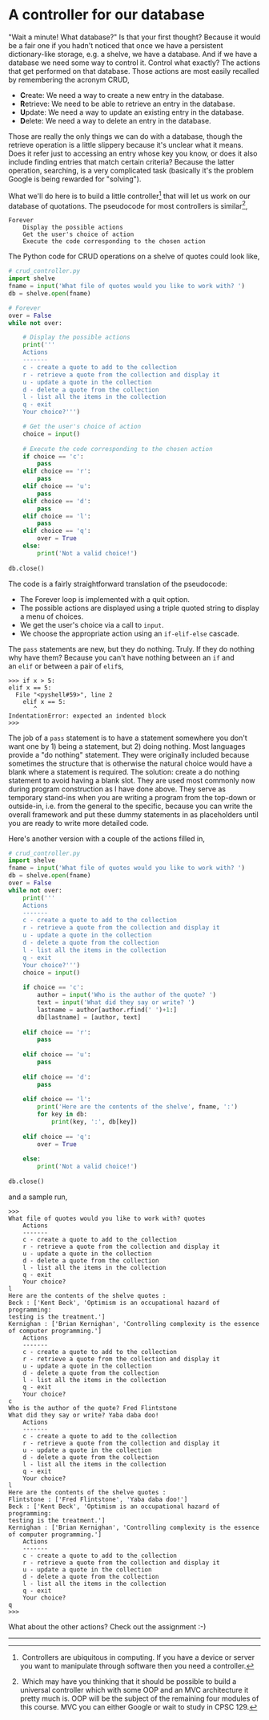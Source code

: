 # A controller for our database

"Wait a minute! What database?" Is that your first thought? Because it
would be a fair one if you hadn't noticed that once we have a
persistent dictionary-like storage, e.g. a shelve, we have a database.
And if we have a database we need some way to control it. Control what
exactly? The actions that get performed on that database. Those actions
are most easily recalled by remembering the acronym CRUD,

-   **C**reate: We need a way to create a new entry in the database.
-   **R**etrieve: We need to be able to retrieve an entry in the
    database.
-   **U**pdate: We need a way to update an existing entry in the
    database.
-   **D**elete: We need a way to delete an entry in the database.

Those are really the only things we can do with a database, though the
retrieve operation is a little slippery because it's unclear what it
means. Does it refer just to accessing an entry whose key you know, or
does it also include finding entries that match certain criteria?
Because the latter operation, searching, is a very complicated task
(basically it's the problem Google is being rewarded for "solving").

What we'll do here is to build a little controller[^*] that will let us
work on our database of quotations. The pseudocode for most controllers
is similar[^**],

```plaintext
Forever
    Display the possible actions
    Get the user's choice of action
    Execute the code corresponding to the chosen action
```
The Python code for CRUD operations on a shelve of quotes could look
like,

```python
# crud_controller.py
import shelve
fname = input('What file of quotes would you like to work with? ')
db = shelve.open(fname)

# Forever
over = False
while not over:

    # Display the possible actions
    print('''
    Actions
    -------
    c - create a quote to add to the collection
    r - retrieve a quote from the collection and display it
    u - update a quote in the collection
    d - delete a quote from the collection
    l - list all the items in the collection
    q - exit
    Your choice?''')

    # Get the user's choice of action
    choice = input()
    
    # Execute the code corresponding to the chosen action
    if choice == 'c':
        pass       
    elif choice == 'r':
        pass   
    elif choice == 'u':
        pass   
    elif choice == 'd':
        pass  
    elif choice == 'l':
        pass            
    elif choice == 'q':
        over = True       
    else:
        print('Not a valid choice!')
        
db.close()
```

The code is a fairly straightforward translation of the pseudocode:

-   The Forever loop is implemented with a quit option.
-   The possible actions are displayed using a triple quoted string to
    display a menu of choices.
-   We get the user's choice via a call to `input`.
-   We choose the appropriate action using an `if-elif-else` cascade.

The `pass` statements are new, but they do nothing. Truly. If they do
nothing why have them? Because you can't have nothing between
an `if` and an `elif` or between a pair of `elif`s,

```plaintext
>>> if x > 5:
elif x == 5:
  File "<pyshell#59>", line 2
    elif x == 5:
       ^
IndentationError: expected an indented block
>>> 
```

The job of a `pass` statement is to have a statement somewhere you
don't want one by 1) being a statement, but 2) doing nothing. Most
languages provide a "do nothing" statement. They were originally
included because sometimes the structure that is otherwise the natural
choice would have a blank where a statement is required. The solution:
create a do nothing statement to avoid having a blank slot. They are
used most commonly now during program construction as I have done above.
They serve as temporary stand-ins when you are writing a program from
the top-down or outside-in, i.e. from the general to the specific,
because you can write the overall framework and put these dummy
statements in as placeholders until you are ready to write more detailed
code.

Here's another version with a couple of the actions filled in,

```python
# crud_controller.py
import shelve
fname = input('What file of quotes would you like to work with? ')
db = shelve.open(fname)
over = False
while not over:
    print('''
    Actions
    -------
    c - create a quote to add to the collection
    r - retrieve a quote from the collection and display it
    u - update a quote in the collection
    d - delete a quote from the collection
    l - list all the items in the collection
    q - exit
    Your choice?''')
    choice = input()
    
    if choice == 'c':
        author = input('Who is the author of the quote? ')
        text = input('What did they say or write? ')
        lastname = author[author.rfind(' ')+1:]
        db[lastname] = [author, text]
        
    elif choice == 'r':
        pass
    
    elif choice == 'u':
        pass
    
    elif choice == 'd':
        pass
    
    elif choice == 'l':
        print('Here are the contents of the shelve', fname, ':')
        for key in db:
            print(key, ':', db[key])
            
    elif choice == 'q':
        over = True
        
    else:
        print('Not a valid choice!')
        
db.close()
```

and a sample run,

```plaintext
>>> 
What file of quotes would you like to work with? quotes
    Actions
    -------
    c - create a quote to add to the collection
    r - retrieve a quote from the collection and display it
    u - update a quote in the collection
    d - delete a quote from the collection
    l - list all the items in the collection
    q - exit
    Your choice?
l
Here are the contents of the shelve quotes :
Beck : ['Kent Beck', 'Optimism is an occupational hazard of programming: 
testing is the treatment.']
Kernighan : ['Brian Kernighan', 'Controlling complexity is the essence 
of computer programming.']
    Actions
    -------
    c - create a quote to add to the collection
    r - retrieve a quote from the collection and display it
    u - update a quote in the collection
    d - delete a quote from the collection
    l - list all the items in the collection
    q - exit
    Your choice?
c
Who is the author of the quote? Fred Flintstone
What did they say or write? Yaba daba doo!
    Actions
    -------
    c - create a quote to add to the collection
    r - retrieve a quote from the collection and display it
    u - update a quote in the collection
    d - delete a quote from the collection
    l - list all the items in the collection
    q - exit
    Your choice?
l
Here are the contents of the shelve quotes :
Flintstone : ['Fred Flintstone', 'Yaba daba doo!']
Beck : ['Kent Beck', 'Optimism is an occupational hazard of programming: 
testing is the treatment.']
Kernighan : ['Brian Kernighan', 'Controlling complexity is the essence 
of computer programming.']
    Actions
    -------
    c - create a quote to add to the collection
    r - retrieve a quote from the collection and display it
    u - update a quote in the collection
    d - delete a quote from the collection
    l - list all the items in the collection
    q - exit
    Your choice?
q
>>> 
```

What about the other actions? Check out the assignment :-)

------------------------------------------------------------------------

[^*]: Controllers are ubiquitous in computing. If you have a device or
server you want to manipulate through software then you need a
controller.

[^**]: Which may have you thinking that it should be possible to build a
universal controller which with some OOP and an MVC architecture it
pretty much is. OOP will be the subject of the remaining four modules of
this course. MVC you can either Google or wait to study in CPSC 129.

